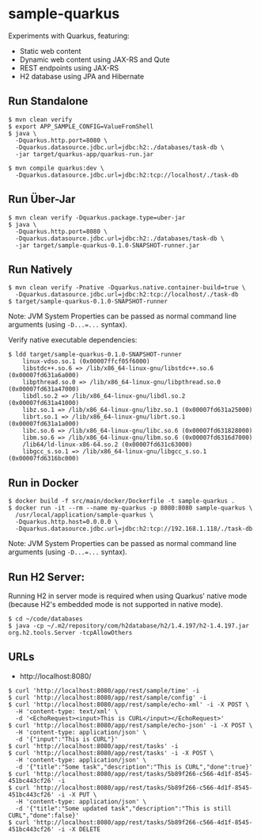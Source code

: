 # sample-quarkus

Experiments with Quarkus, featuring:

- Static web content
- Dynamic web content using JAX-RS and Qute
- REST endpoints using JAX-RS 
- H2 database using JPA and Hibernate

## Run Standalone

~~~
$ mvn clean verify
$ export APP_SAMPLE_CONFIG=ValueFromShell
$ java \
  -Dquarkus.http.port=8080 \
  -Dquarkus.datasource.jdbc.url=jdbc:h2:./databases/task-db \
  -jar target/quarkus-app/quarkus-run.jar
~~~

~~~
$ mvn compile quarkus:dev \
  -Dquarkus.datasource.jdbc.url=jdbc:h2:tcp://localhost/./task-db
~~~

## Run Über-Jar

~~~
$ mvn clean verify -Dquarkus.package.type=uber-jar
$ java \
  -Dquarkus.http.port=8080 \
  -Dquarkus.datasource.jdbc.url=jdbc:h2:./databases/task-db \
  -jar target/sample-quarkus-0.1.0-SNAPSHOT-runner.jar
~~~

## Run Natively

~~~
$ mvn clean verify -Pnative -Dquarkus.native.container-build=true \
  -Dquarkus.datasource.jdbc.url=jdbc:h2:tcp://localhost/./task-db
$ target/sample-quarkus-0.1.0-SNAPSHOT-runner
~~~

Note: JVM System Properties can be passed as normal command line arguments (using `-D...=...` syntax).

Verify native executable dependencies:

~~~
$ ldd target/sample-quarkus-0.1.0-SNAPSHOT-runner
	linux-vdso.so.1 (0x00007ffcf05f6000)
	libstdc++.so.6 => /lib/x86_64-linux-gnu/libstdc++.so.6 (0x00007fd631a6a000)
	libpthread.so.0 => /lib/x86_64-linux-gnu/libpthread.so.0 (0x00007fd631a47000)
	libdl.so.2 => /lib/x86_64-linux-gnu/libdl.so.2 (0x00007fd631a41000)
	libz.so.1 => /lib/x86_64-linux-gnu/libz.so.1 (0x00007fd631a25000)
	librt.so.1 => /lib/x86_64-linux-gnu/librt.so.1 (0x00007fd631a1a000)
	libc.so.6 => /lib/x86_64-linux-gnu/libc.so.6 (0x00007fd631828000)
	libm.so.6 => /lib/x86_64-linux-gnu/libm.so.6 (0x00007fd6316d7000)
	/lib64/ld-linux-x86-64.so.2 (0x00007fd631c63000)
	libgcc_s.so.1 => /lib/x86_64-linux-gnu/libgcc_s.so.1 (0x00007fd6316bc000)
~~~

## Run in Docker

~~~
$ docker build -f src/main/docker/Dockerfile -t sample-quarkus .
$ docker run -it --rm --name my-quarkus -p 8080:8080 sample-quarkus \
  /usr/local/application/sample-quarkus \
  -Dquarkus.http.host=0.0.0.0 \
  -Dquarkus.datasource.jdbc.url=jdbc:h2:tcp://192.168.1.118/./task-db
~~~

Note: JVM System Properties can be passed as normal command line arguments (using `-D...=...` syntax).

## Run H2 Server:

Running H2 in server mode is required when using Quarkus' native mode
(because H2's embedded mode is not supported in native mode).

~~~
$ cd ~/code/databases
$ java -cp ~/.m2/repository/com/h2database/h2/1.4.197/h2-1.4.197.jar org.h2.tools.Server -tcpAllowOthers
~~~

## URLs

- http://localhost:8080/

~~~
$ curl 'http://localhost:8080/app/rest/sample/time' -i
$ curl 'http://localhost:8080/app/rest/sample/config' -i
$ curl 'http://localhost:8080/app/rest/sample/echo-xml' -i -X POST \
  -H 'content-type: text/xml' \
  -d '<EchoRequest><input>This is CURL</input></EchoRequest>'
$ curl 'http://localhost:8080/app/rest/sample/echo-json' -i -X POST \
  -H 'content-type: application/json' \
  -d '{"input":"This is CURL"}'
$ curl 'http://localhost:8080/app/rest/tasks' -i
$ curl 'http://localhost:8080/app/rest/tasks' -i -X POST \
  -H 'content-type: application/json' \
  -d '{"title":"Some task","description":"This is CURL","done":true}'
$ curl 'http://localhost:8080/app/rest/tasks/5b89f266-c566-4d1f-8545-451bc443cf26' -i
$ curl 'http://localhost:8080/app/rest/tasks/5b89f266-c566-4d1f-8545-451bc443cf26' -i -X PUT \
  -H 'content-type: application/json' \
  -d '{"title":"Some updated task","description":"This is still CURL","done":false}'
$ curl 'http://localhost:8080/app/rest/tasks/5b89f266-c566-4d1f-8545-451bc443cf26' -i -X DELETE
~~~
